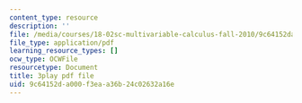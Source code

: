 ```yaml
---
content_type: resource
description: ''
file: /media/courses/18-02sc-multivariable-calculus-fall-2010/9c64152da000f3eaa36b24c02632a16e_2B7e19xi4Sw.pdf
file_type: application/pdf
learning_resource_types: []
ocw_type: OCWFile
resourcetype: Document
title: 3play pdf file
uid: 9c64152d-a000-f3ea-a36b-24c02632a16e
---
```

